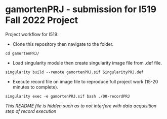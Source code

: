# gamortenPRJ - submission for I519 Fall 2022 Project

Project workflow for I519:

* Clone this repository then navigate to the folder.

`cd gamortenPRJ/`

* Load singularity module then create singularity image file from .def file.

`singularity build --remote gamortenPRJ.sif SingularityPRJ.def`

* Execute record file on image file to reproduce full project work (15-20 minutes to complete).

`singularity exec -e gamortenPRJ.sif bash ./00-recordPRJ`



*This README file is hidden such as to not interfere with data acquisition step of record execution*

